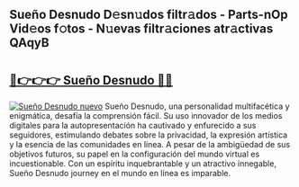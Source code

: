 ## Sueño Desnudo D𝚎sn𝚞dos filtr𝚊dos - Parts-nOp Vid𝚎os f𝚘tos - N𝚞evas filtr𝚊ciones atr𝚊ctivas QAqyB

# <h2><a href="http://mb6ov6a.tromn.icu/?c=Sue%c3%b1o+Desnudo">🔗👉👉👉 Sueño Desnudo 🔗🔗</a></h2>

[![Sueño Desnudo nuevo](https://i.imgur.com/pEAQMta.gif)](http://mb6ov6a.tromn.icu/?c=Sue%c3%b1o+Desnudo)
Sueño Desnudo, una personalidad multifacética y enigmática, desafía la comprensión fácil. Su uso innovador de los medios digitales para la autopresentación ha cautivado y enfurecido a sus seguidores, estimulando debates sobre la privacidad, la expresión artística y la esencia de las comunidades en línea. A pesar de la ambigüedad de sus objetivos futuros, su papel en la configuración del mundo virtual es incuestionable. Con un espíritu inquebrantable y un atractivo innegable, Sueño Desnudo journey en el mundo en línea es imparable.
